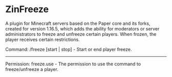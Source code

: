 # ZinFreeze
A plugin for Minecraft servers based on the Paper core and its forks, created for version 1.16.5, which adds the ability for moderators or server administrators to freeze and unfreeze certain players. When frozen, the player receives certain restrictions.

Command:
  /freeze [start | stop] - Start or end player freeze.

---------------------------------------------

Permission:
 freeze.use - The permission to use the command to freeze/unfreeze a player.
